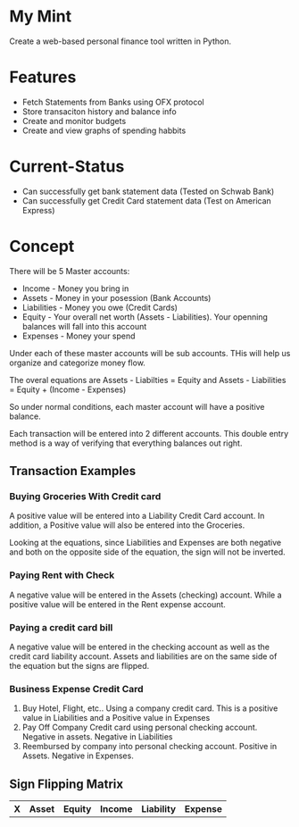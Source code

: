 # My Mint

Create a web-based personal finance tool written in Python.

# Features
* Fetch Statements from Banks using OFX protocol
* Store transaciton history and balance info
* Create and monitor budgets
* Create and view graphs of spending habbits

# Current-Status
* Can successfully get bank statement data (Tested on Schwab Bank)
* Can successfully get Credit Card statement data (Test on American Express)

# Concept

There will be 5 Master accounts:
* Income - Money you bring in
* Assets - Money in your posession (Bank Accounts)
* Liabilities - Money you owe (Credit Cards)
* Equity - Your overall net worth (Assets - Liabilities).  Your openning balances will fall into this account
* Expenses - Money your spend

Under each of these master accounts will be sub accounts.
THis will help us organize and categorize money flow.

The overal equations are
    Assets - Liabilties = Equity
        and
    Assets - Liabilities = Equity + (Income - Expenses)

So under normal conditions, each master account will have a positive balance.

Each transaction will be entered into 2 different accounts.
This double entry method is a way of verifying that everything balances out right.



## Transaction Examples

### Buying Groceries With Credit card
A positive value will be entered into a Liability Credit Card account.
In addition, a Positive value will also be entered into the Groceries.

Looking at the equations, since Liabilities and Expenses are both negative and both on the opposite side of the equation, the sign will not be inverted.

### Paying Rent with Check
A negative value will be entered in the Assets (checking) account.
While a positive value will be entered in the Rent expense account.

### Paying a credit card bill
A negative value will be entered in the checking account as well as the credit card liability account.
Assets and liabilities are on the same side of the equation but the signs are flipped.  

### Business Expense Credit Card
1. Buy Hotel, Flight, etc.. Using a company credit card.  This is a positive value in Liabilities and a Positive value in Expenses
2. Pay Off Company Credit card using personal checking account.  Negative in assets.  Negative in Liabilities
3. Reembursed by company into personal checking account.  Positive in Assets.  Negative in Expenses.

## Sign Flipping Matrix
<table>
 <tr>
  <th>X</th>
  <th>Asset</th>
  <th>Equity</th>
  <th>Income</th>
  <th>Liability</th>
  <th>Expense</th>
 </tr>
</table>

